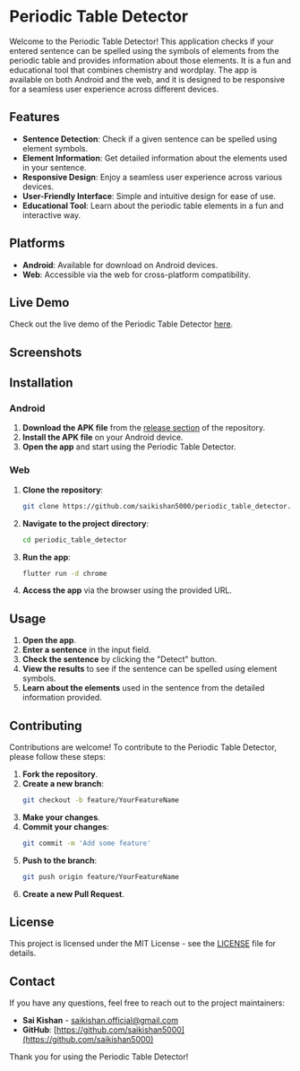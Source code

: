 # Periodic Table Detector

Welcome to the Periodic Table Detector! This application checks if your entered sentence can be spelled using the symbols of elements from the periodic table and provides information about those elements. It is a fun and educational tool that combines chemistry and wordplay. The app is available on both Android and the web, and it is designed to be responsive for a seamless user experience across different devices.

## Features

- **Sentence Detection**: Check if a given sentence can be spelled using element symbols.
- **Element Information**: Get detailed information about the elements used in your sentence.
- **Responsive Design**: Enjoy a seamless user experience across various devices.
- **User-Friendly Interface**: Simple and intuitive design for ease of use.
- **Educational Tool**: Learn about the periodic table elements in a fun and interactive way.

## Platforms

- **Android**: Available for download on Android devices.
- **Web**: Accessible via the web for cross-platform compatibility.

## Live Demo

Check out the live demo of the Periodic Table Detector [here](https://periodic-table-detector-igu53494b-saikishan5000s-projects.vercel.app/).

## Screenshots

<!-- Include some screenshots of the app to give users a visual idea of the app's interface -->

## Installation

### Android

1. **Download the APK file** from the [release section](https://github.com/saikishan5000/periodic_table_detector/releases) of the repository.
2. **Install the APK file** on your Android device.
3. **Open the app** and start using the Periodic Table Detector.

### Web

1. **Clone the repository**:
    ```bash
    git clone https://github.com/saikishan5000/periodic_table_detector.git
    ```

2. **Navigate to the project directory**:
    ```bash
    cd periodic_table_detector
    ```

3. **Run the app**:
    ```bash
    flutter run -d chrome
    ```

4. **Access the app** via the browser using the provided URL.

## Usage

1. **Open the app**.
2. **Enter a sentence** in the input field.
3. **Check the sentence** by clicking the "Detect" button.
4. **View the results** to see if the sentence can be spelled using element symbols.
5. **Learn about the elements** used in the sentence from the detailed information provided.

## Contributing

Contributions are welcome! To contribute to the Periodic Table Detector, please follow these steps:

1. **Fork the repository**.
2. **Create a new branch**:
    ```bash
    git checkout -b feature/YourFeatureName
    ```
3. **Make your changes**.
4. **Commit your changes**:
    ```bash
    git commit -m 'Add some feature'
    ```
5. **Push to the branch**:
    ```bash
    git push origin feature/YourFeatureName
    ```
6. **Create a new Pull Request**.

## License

This project is licensed under the MIT License - see the [LICENSE](LICENSE) file for details.

## Contact

If you have any questions, feel free to reach out to the project maintainers:

- **Sai Kishan** - [saikishan.official@gmail.com](mailto:saikishan.official@gmail.com)
- **GitHub**: [https://github.com/saikishan5000](https://github.com/saikishan5000)

Thank you for using the Periodic Table Detector!